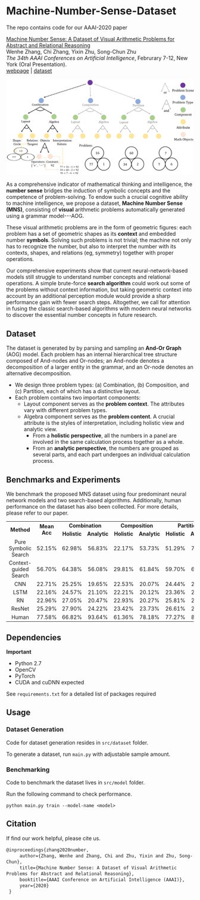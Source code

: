# Machine-Number-Sense-Dataset  
The repo contains code for our AAAI-2020 paper

[Machine Number Sense: A Dataset of Visual Arithmetic Problems for Abstract and Relational Reasoning](./assets/AAAI20_NumberSense.pdf)  
Wenhe Zhang, Chi Zhang, Yixin Zhu, Song-Chun Zhu  
_The 34th AAAI Conferences on Artificial Intelligence_, Februrary 7-12, New York (Oral Presentation).  
[webpage](https://sites.google.com/view/number-sense/home) | [dataset](https://drive.google.com/file/d/17KuL8KOIDAeRL-lD418oiDEm8bE6TEFb/view)

![AOG](./assets/aog.png)

As a comprehensive indicator of mathematical thinking and intelligence, the **number sense** bridges the induction of symbolic concepts and the competence of problem-solving. To endow such a crucial cognitive ability to machine intelligence, we propose a dataset, **Machine Number Sense (MNS)**, consisting of **visual** arithmetic problems automatically generated using a grammar model---AOG.  

These visual arithmetic problems are in the form of geometric figures: each problem has a set of geometric shapes as its **context** and embedded number **symbols**. Solving such problems is not trivial; the machine not only has to recognize the number, but also to interpret the number with its contexts, shapes, and relations (eg, symmetry) together with proper operations.  

Our comprehensive experiments show that current neural-network-based models still struggle to understand number concepts and relational operations. A simple brute-force **search algorithm** could work out some of the problems without context information, but taking geometric context into account by an additional perception module would provide a sharp performance gain with fewer search steps. Altogether, we call for attention in fusing the classic search-based algorithms with modern neural networks to discover the essential number concepts in future research.

## Dataset
The dataset is generated by by parsing and sampling an **And-Or Graph** (AOG) model. 
Each problem has an internal hierarchical tree structure composed of And-nodes and Or-nodes; 
an And-node denotes a decomposition of a larger entity in the grammar, 
and an Or-node denotes an alternative decomposition.  
- We design three problem types: (a) Combination, (b) Composition, and (c) Partition, each of which has a distinctive layout.
- Each problem contains two important components:  
  - Layout component serves as the **problem context**. The attributes vary with different problem types.
  - Algebra component serves as the **problem content**.
    A crucial attribute is the styles of interpretation, including holistic view and analytic view. 
    - From a **holistic perspective**, all the numbers in a panel are involved in the same calculation process together as a whole. 
    - From an **analytic perspective**, the numbers are grouped as several parts, and each part undergoes an individual calculation process.
    

## Benchmarks and Experiments  
We benchmark the proposed MNS dataset using four predominant neural network models and two search-based algorithms. Additionally, human performance on the dataset has also been collected. For more details, please refer to our paper.  

<table>
    <tr>
        <td align="center" rowspan="2"><B>Method</B></td>
        <td align="center" rowspan="2"><B>Mean Acc</B></td>
        <td align="center" colspan="2">      <B>Combination</B>      </td>
        <td align="center" colspan="2">      <B>Composition</B>      </td>
        <td align="center" colspan="2">       <B>Partition</B>       </td>
    </tr>
    <tr>
        <td align="center"><B>Holistic</B></td>
        <td align="center"><B>Analytic</B></td>
        <td align="center"><B>Holistic</B></td>
        <td align="center"><B>Analytic</B></td>
        <td align="center"><B>Holistic</B></td>
        <td align="center"><B>Analytic</B></td>
    </tr>
    <tr>
        <td align="center"> Pure Symbolic Search </td>
        <td align="center"> 52.15% </td>
        <td align="center"> 62.98% </td>
        <td align="center"> 56.83% </td>
        <td align="center"> 22.17% </td>
        <td align="center"> 53.73% </td>
        <td align="center"> 51.29% </td>
        <td align="center"> 71.60% </td>
    </tr>
    <tr>
        <td align="center"> Context-guided Search </td>
        <td align="center"> 56.70% </td>
        <td align="center"> 64.38% </td>
        <td align="center"> 56.08% </td>
        <td align="center"> 29.81% </td>
        <td align="center"> 61.84% </td>
        <td align="center"> 59.70% </td>
        <td align="center"> 67.59% </td>
    </tr>
    <tr>
        <td align="center"> CNN </td>
        <td align="center"> 22.71% </td>
        <td align="center"> 25.25% </td>
        <td align="center"> 19.65% </td>
        <td align="center"> 22.53% </td>
        <td align="center"> 20.07% </td>
        <td align="center"> 24.44% </td>
        <td align="center"> 23.25% </td>
    </tr>
    <tr>
        <td align="center"> LSTM </td>
        <td align="center"> 22.16% </td>
        <td align="center"> 24.57% </td>
        <td align="center"> 21.10% </td>
        <td align="center"> 22.21% </td>
        <td align="center"> 20.12% </td>
        <td align="center"> 23.36% </td>
        <td align="center"> 23.83% </td>
    </tr>
    <tr>
        <td align="center"> RN </td>
        <td align="center"> 22.96% </td>
        <td align="center"> 27.05% </td>
        <td align="center"> 20.47% </td>
        <td align="center"> 22.93% </td>
        <td align="center"> 20.27% </td>
        <td align="center"> 25.81% </td>
        <td align="center"> 23.64% </td>
    </tr>
    <tr>
        <td align="center"> ResNet </td>
        <td align="center"> 25.29% </td>
        <td align="center"> 27.90% </td>
        <td align="center"> 24.22% </td>
        <td align="center"> 23.42% </td>
        <td align="center"> 23.73% </td>
        <td align="center"> 26.61% </td>
        <td align="center"> 27.78% </td>
    </tr>
    <tr>
        <td align="center"> Human </td>
        <td align="center"> 77.58% </td>
        <td align="center"> 66.82% </td>
        <td align="center"> 93.64% </td>
        <td align="center"> 61.36% </td>
        <td align="center"> 78.18% </td>
        <td align="center"> 77.27% </td>
        <td align="center"> 88.18% </td>
    </tr>
</table>

## Dependencies
**Important**  

- Python 2.7
- OpenCV
- PyTorch
- CUDA and cuDNN expected  

See `requirements.txt` for a detailed list of packages required  

## Usage

### Dataset Generation  
Code for dataset generation resides in `src/dataset` folder. 

To generate a dataset, run `main.py` with adjustable sample amount.

### Benchmarking  
Code to benchmark the dataset lives in `src/model` folder. 

Run the following command to check performance. 
```
python main.py train --model-name <model>
```


## Citation  
If find our work helpful, please cite us.  
```
@inproceedings{zhang2020number,  
     author={Zhang, Wenhe and Zhang, Chi and Zhu, Yixin and Zhu, Song-Chun},  
     title={Machine Number Sense: A Dataset of Visual Arithmetic Problems for Abstract and Relational Reasoning},  
     booktitle={AAAI Conference on Artificial Intelligence (AAAI)},  
     year={2020}  
 }  
 ```
